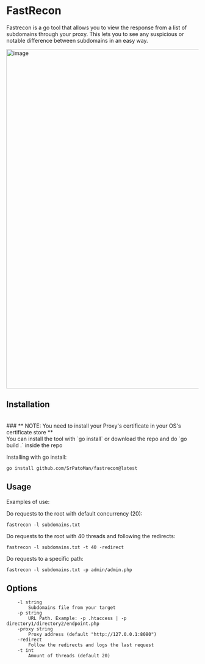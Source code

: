 # FastRecon
Fastrecon is a go tool that allows you to view the response from a list of subdomains through your proxy. This lets you to see any suspicious or notable difference between subdomains in an easy way.


<img width="1881" height="889" alt="image" src="https://github.com/user-attachments/assets/77ed8f92-cc4a-4b9a-89f9-5506c5bce237" />


## Installation

<br>
### ** NOTE: You need to install your Proxy's certificate in your OS's certificate store **   

<br>
You can install the tool with `go install` or download the repo and do `go build .` inside the repo

Installing with go install:

```go install github.com/SrPatoMan/fastrecon@latest```

## Usage

Examples of use:

Do requests to the root with default concurrency (20):

```fastrecon -l subdomains.txt```

Do requests to the root with 40 threads and following the redirects:

```fastrecon -l subdomains.txt -t 40 -redirect```

Do requests to a specific path:

```fastrecon -l subdomains.txt -p admin/admin.php```


## Options

```Usage of fastrecon:
    -l string
      	Subdomains file from your target
    -p string
      	URL Path. Example: -p .htaccess | -p directory1/directory2/endpoint.php
    -proxy string
      	Proxy address (default "http://127.0.0.1:8080")
    -redirect
      	Follow the redirects and logs the last request
    -t int
      	Amount of threads (default 20)
```
